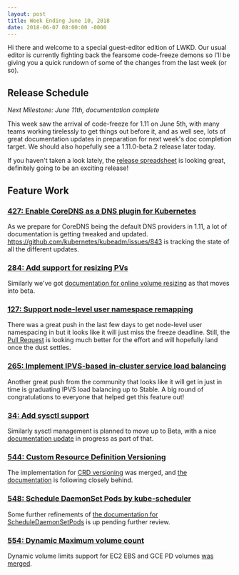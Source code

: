 ```yaml
---
layout: post
title: Week Ending June 10, 2018
date: 2018-06-07 08:00:00 -0000
---
```


Hi there and welcome to a special guest-editor edition of LWKD. Our usual
editor is currently fighting back the fearsome code-freeze demons so I'll be
giving you a quick rundown of some of the changes from the last week (or so).

## Release Schedule

*Next Milestone: June 11th, documentation complete*

This week saw the arrival of code-freeze for 1.11 on June 5th, with many teams
working tirelessly to get things out before it, and as well see, lots of great
documentation updates in preparation for next week's doc completion target. We
should also hopefully see a 1.11.0-beta.2 release later today.

If you haven't taken a look lately, the [release spreadsheet](https://docs.google.com/spreadsheets/d/16N9KSlxWwxUA2gV6jvuW9N8tPRHzNhu1-RYY4Y0RZLs/edit#gid=0)
is looking great, definitely going to be an exciting release!

## Feature Work

### [427: Enable CoreDNS as a DNS plugin for Kubernetes](https://github.com/kubernetes/features/issues/427)

As we prepare for CoreDNS being the default DNS providers in 1.11, a lot of
documentation is getting tweaked and updated. https://github.com/kubernetes/kubeadm/issues/843
is tracking the state of all the different updates.

### [284: Add support for resizing PVs](https://github.com/kubernetes/features/issues/284)

Similarly we've got [documentation for online volume resizing](https://github.com/kubernetes/website/pull/8896)
as that moves into beta.

### [127: Support node-level user namespace remapping](https://github.com/kubernetes/features/issues/127)

There was a great push in the last few days to get node-level user namespacing
in but it looks like it will just miss the freeze deadline. Still, the [Pull Request](https://github.com/kubernetes/kubernetes/pull/64005)
is looking much better for the effort and will hopefully land once the dust settles.

### [265: Implement IPVS-based in-cluster service load balancing](https://github.com/kubernetes/features/issues/265)

Another great push from the community that looks like it will get in just in time
is graduating IPVS load balancing up to Stable. A big round of congratulations to
everyone that helped get this feature out!

### [34: Add sysctl support](https://github.com/kubernetes/features/issues/34)

Similarly sysctl management is planned to move up to Beta, with a nice [documentation update](https://github.com/kubernetes/website/pull/8804)
in progress as part of that.

### [544: Custom Resource Definition Versioning](https://github.com/kubernetes/features/issues/544)

The implementation for [CRD versioning](https://github.com/kubernetes/kubernetes/pull/63830)
was merged, and [the documentation](https://github.com/kubernetes/website/pull/8834)
is following closely behind.

### [548: Schedule DaemonSet Pods by kube-scheduler](https://github.com/kubernetes/features/issues/548)

Some further refinements of [the documentation for ScheduleDaemonSetPods](https://github.com/kubernetes/website/pull/8842)
is up pending further review.

### [554: Dynamic Maximum volume count](https://github.com/kubernetes/features/issues/554)

Dynamic volume limits support for EC2 EBS and GCE PD volumes [was merged](https://github.com/kubernetes/kubernetes/pull/64154).
